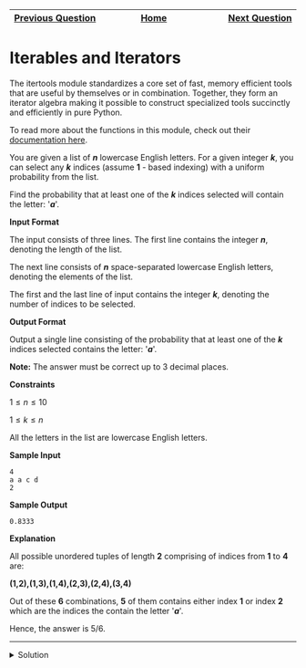 | <img width=1000>[Previous Question](https://github.com/Kevin-Lago/python-hackerrank-solutions/tree/main/src/)</img> | <img width=1000>[Home](https://github.com/Kevin-Lago/python-hackerrank-solutions)</img> | <img width=1000>[Next Question](https://github.com/Kevin-Lago/python-hackerrank-solutions/tree/main/src/)</img> |
|:---|:---:|---:|

# Iterables and Iterators

The itertools module standardizes a core set of fast, memory efficient tools that are useful by themselves or in combination. Together, they form an iterator algebra making it possible to construct specialized tools succinctly and efficiently in pure Python.

To read more about the functions in this module, check out their [documentation here]().

You are given a list of ___n___ lowercase English letters. For a given integer ___k___, you can select any ___k___ indices (assume __1__ - based indexing) with a uniform probability from the list.

Find the probability that at least one of the ___k___ indices selected will contain the letter: '___a___'.

__Input Format__

The input consists of three lines. The first line contains the integer ___n___, denoting the length of the list. 

The next line consists of ___n___ space-separated lowercase English letters, denoting the elements of the list.

The first and the last line of input contains the integer ___k___, denoting the number of indices to be selected.

__Output Format__

Output a single line consisting of the probability that at least one of the ___k___ indices selected contains the letter: '___a___'.

__Note:__ The answer must be correct up to 3 decimal places.

__Constraints__

$1 \le n \le 10$

$1 \le k \le n$

All the letters in the list are lowercase English letters.

__Sample Input__

```
4
a a c d
2
```

__Sample Output__

```
0.8333
``` 

__Explanation__

All possible unordered tuples of length __2__ comprising of indices from __1__ to __4__ are:

__(1,2),(1,3),(1,4),(2,3),(2,4),(3,4)__

Out of these __6__ combinations, __5__ of them contains either index __1__ or index __2__ which are the indices the contain the letter '___a___'.

Hence, the answer is $5 / 6$.

---

<details><summary>Solution</summary>
    
```python
from itertools import combinations

if __name__ == '__main__':
    n = int(input())
    a = list(input().split())
    k = int(input())

    test = [''.join(c) for c in list(combinations(a, k))]
    print(round(sum(['a' in c for c in test]) / len(test), 3))
```
</details>